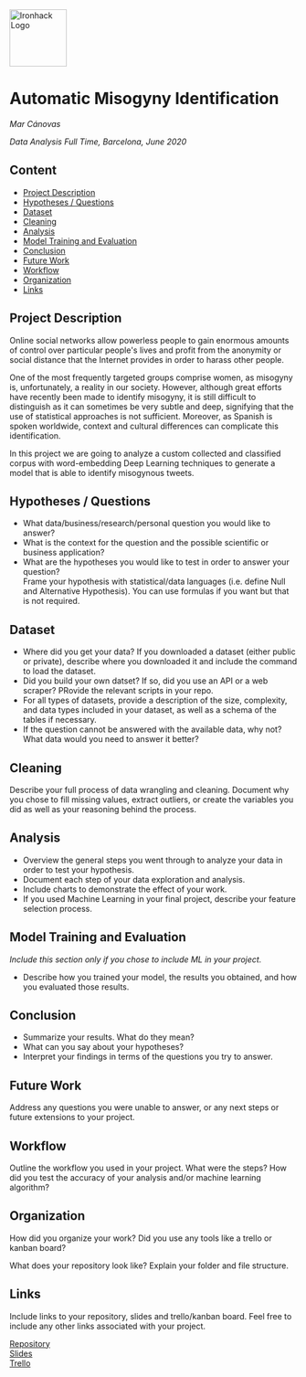 <img src="https://bit.ly/2VnXWr2" alt="Ironhack Logo" width="100"/>

# Automatic Misogyny Identification
*Mar Cánovas*

*Data Analysis Full Time, Barcelona, June 2020*

## Content
- [Project Description](#project-description)
- [Hypotheses / Questions](#hypotheses-questions)
- [Dataset](#dataset)
- [Cleaning](#cleaning)
- [Analysis](#analysis)
- [Model Training and Evaluation](#model-training-and-evaluation)
- [Conclusion](#conclusion)
- [Future Work](#future-work)
- [Workflow](#workflow)
- [Organization](#organization)
- [Links](#links)

## Project Description
Online social networks allow powerless people to gain enormous amounts of control over particular people's lives and profit from the anonymity or social distance that the Internet provides in order to harass other people. 

One of the most frequently targeted groups comprise women, as misogyny is, unfortunately, a reality in our society. However, although great efforts have recently been made to identify misogyny, it is still difficult to distinguish as it can sometimes be very subtle and deep, signifying that the use of statistical approaches is not sufficient. Moreover, as Spanish is spoken worldwide, context and cultural differences can complicate this identification.

In this project we are going to analyze a custom collected and classified corpus with word-embedding Deep Learning techniques to generate a model that is able to identify misogynous tweets.

## Hypotheses / Questions
* What data/business/research/personal question you would like to answer?
* What is the context for the question and the possible scientific or business application?
* What are the hypotheses you would like to test in order to answer your question?  
Frame your hypothesis with statistical/data languages (i.e. define Null and Alternative Hypothesis). You can use formulas if you want but that is not required.

## Dataset
* Where did you get your data? If you downloaded a dataset (either public or private), describe where you downloaded it and include the command to load the dataset.
* Did you build your own datset? If so, did you use an API or a web scraper? PRovide the relevant scripts in your repo.
* For all types of datasets, provide a description of the size, complexity, and data types included in your dataset, as well as a schema of the tables if necessary.
* If the question cannot be answered with the available data, why not? What data would you need to answer it better?

## Cleaning
Describe your full process of data wrangling and cleaning. Document why you chose to fill missing values, extract outliers, or create the variables you did as well as your reasoning behind the process.

## Analysis
* Overview the general steps you went through to analyze your data in order to test your hypothesis.
* Document each step of your data exploration and analysis.
* Include charts to demonstrate the effect of your work.
* If you used Machine Learning in your final project, describe your feature selection process.

## Model Training and Evaluation
*Include this section only if you chose to include ML in your project.*
* Describe how you trained your model, the results you obtained, and how you evaluated those results.

## Conclusion
* Summarize your results. What do they mean?
* What can you say about your hypotheses?
* Interpret your findings in terms of the questions you try to answer.

## Future Work
Address any questions you were unable to answer, or any next steps or future extensions to your project.

## Workflow
Outline the workflow you used in your project. What were the steps?
How did you test the accuracy of your analysis and/or machine learning algorithm?

## Organization
How did you organize your work? Did you use any tools like a trello or kanban board?

What does your repository look like? Explain your folder and file structure.

## Links
Include links to your repository, slides and trello/kanban board. Feel free to include any other links associated with your project.


[Repository](https://github.com/)  
[Slides](https://slides.com/)  
[Trello](https://trello.com/en)  

